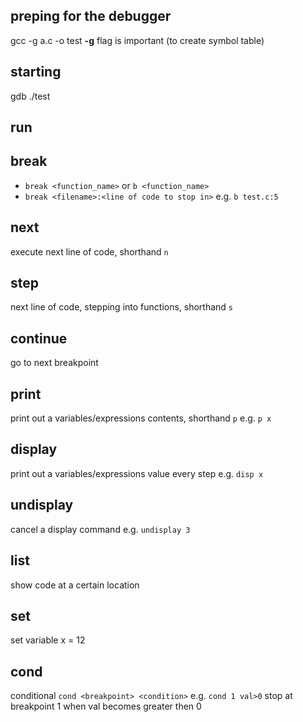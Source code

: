## preping for the debugger
gcc -g a.c -o test
**-g** flag is important (to create symbol table)
## starting
gdb ./test
## run
## break
- `break <function_name>` or `b <function_name>`
- `break <filename>:<line of code to stop in>` e.g. `b test.c:5`
## next
execute next line of code, shorthand `n`
## step
next line of code, stepping into functions, shorthand `s`
## continue
go to next breakpoint
## print
print out a variables/expressions contents, shorthand `p`
e.g. `p x`
## display
print out a variables/expressions value every step
e.g. `disp x`
## undisplay
cancel a display command
e.g. `undisplay 3`
## list
show code at a certain location
## set
set variable x = 12
## cond
conditional
`cond <breakpoint> <condition>`
e.g. `cond 1 val>0`
stop at breakpoint 1 when val becomes greater then 0
